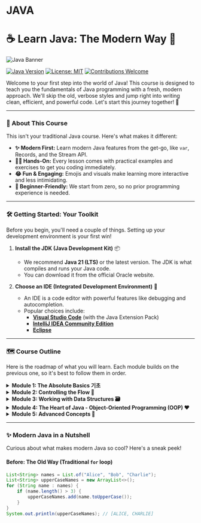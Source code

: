 # JAVA
# ☕ Learn Java: The Modern Way 🚀

![Java Banner](https://dac.digital/wp-content/uploads/2023/04/backend-java-optimized.png)

[![Java Version](https://img.shields.io/badge/Java-21%2B-blue.svg)](https://www.oracle.com/java/technologies/downloads/)
[![License: MIT](https://img.shields.io/badge/License-MIT-yellow.svg)](https://opensource.org/licenses/MIT)
[![Contributions Welcome](https://img.shields.io/badge/Contributions-welcome-brightgreen.svg?style=flat)](./CONTRIBUTING.md)

Welcome to your first step into the world of Java! This course is designed to teach you the fundamentals of Java programming with a fresh, modern approach. We'll skip the old, verbose styles and jump right into writing clean, efficient, and powerful code. Let's start this journey together! 🌟

---

### 🤔 About This Course

This isn't your traditional Java course. Here's what makes it different:

*   **✨ Modern First:** Learn modern Java features from the get-go, like `var`, Records, and the Stream API.
*   **👩‍💻 Hands-On:** Every lesson comes with practical examples and exercises to get you coding immediately.
*   **😂 Fun & Engaging:** Emojis and visuals make learning more interactive and less intimidating.
*   **🌱 Beginner-Friendly:** We start from zero, so no prior programming experience is needed.

---

### 🛠️ Getting Started: Your Toolkit

Before you begin, you'll need a couple of things. Setting up your development environment is your first win!

1.  **Install the JDK (Java Development Kit)** 📦
    *   We recommend **Java 21 (LTS)** or the latest version. The JDK is what compiles and runs your Java code.
    *   You can download it from the official Oracle website.

2.  **Choose an IDE (Integrated Development Environment)** 📝
    *   An IDE is a code editor with powerful features like debugging and autocompletion.
    *   Popular choices include:
        *   **[Visual Studio Code](https://code.visualstudio.com/)** (with the Java Extension Pack)
        *   **[IntelliJ IDEA Community Edition](https://www.jetbrains.com/idea/download/)**
        *   **[Eclipse](https://www.eclipse.org/downloads/)**

---

### 🗺️ Course Outline

Here is the roadmap of what you will learn. Each module builds on the previous one, so it's best to follow them in order.

<details>
<summary><strong>Module 1: The Absolute Basics  기초</strong></summary>

*   `Hello, World!` 👋: Your first Java program.
*   Variables & Data Types 🔢: Storing information (`String`, `int`, `boolean`).
*   Using `var` for type inference.
*   Basic Operators ➕➖✖️➗: Doing math and making comparisons.
*   User Input ⌨️: How to get input from a user.

</details>

<details>
<summary><strong>Module 2: Controlling the Flow 🚦</strong></summary>

*   Conditional Statements (`if`, `else`, `else if`) 🤔: Making decisions in your code.
*   `switch` Expressions: A modern and cleaner way to handle multiple conditions.
*   Loops (`for`, `while`) 🔄: Repeating actions without repeating code.

</details>

<details>
<summary><strong>Module 3: Working with Data Structures 🗃️</strong></summary>

*   Arrays: Storing lists of items.
*   The Collections Framework:
    *   `List`: Ordered collections.
    *   `Set`: Collections of unique items.
    *   `Map`: Key-value pairs.
*   Introduction to the **Stream API** 💧: A powerful way to process collections.

</details>

<details>
<summary><strong>Module 4: The Heart of Java - Object-Oriented Programming (OOP) ❤️</strong></summary>

*   Classes & Objects 🏛️: Blueprints and their instances.
*   Methods: Defining behaviors.
*   Constructors: Creating new objects.
*   The Four Pillars of OOP:
    *   **Encapsulation:** Bundling data and methods.
    *   **Inheritance:** Reusing code from other classes.
    *   **Polymorphism:** One thing, many forms.
    *   **Abstraction:** Hiding complex details.
*   **Records** 📝: A modern, concise way to create immutable data classes.

</details>

<details>
<summary><strong>Module 5: Advanced Concepts 🚀</strong></summary>

*   Exception Handling 🛡️: Gracefully handling errors in your code.
*   Multithreading Basics & **Virtual Threads** 🧵: Running multiple tasks at once with ease (a modern feature!).
*   File I/O 📁: Reading from and writing to files.

</details>

---

### ✨ Modern Java in a Nutshell

Curious about what makes modern Java so cool? Here's a sneak peek!

#### Before: The Old Way (Traditional `for` loop)

```java
List<String> names = List.of("Alice", "Bob", "Charlie");
List<String> upperCaseNames = new ArrayList<>();
for (String name : names) {
    if (name.length() > 3) {
        upperCaseNames.add(name.toUpperCase());
    }
}
System.out.println(upperCaseNames); // [ALICE, CHARLIE]